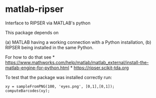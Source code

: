 # matlab-ripser
Interface to RIPSER via MATLAB's python

This package depends on

(a) MATLAB having a working connection with a Python installation,
(b) RIPSER being installed in the same Python.

For how to do that see
    * https://www.mathworks.com/help/matlab/matlab_external/install-the-matlab-engine-for-python.html
    * https://ripser.scikit-tda.org

To test that the package was installed correctly run:

```
xy = sampleFromPNG(100, 'eyes.png', [0,1],[0,1]);
computeBarcodes(xy);
```
